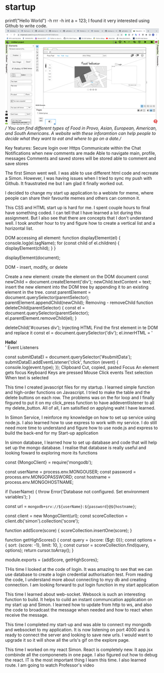 # startup
printf("Hello World")
-h rrr -h
int a = 123;
I found it very interested using Github to write code.
![This is an image](/Startup%20Strach.png)
*/ You can find different types of Food in Provo, Asian, European, American, and South Americans. A website with these inforamtion can help people to decide what they want to eat and where to go on a date./*

Key features:
    Secure login over Https
    Communicate within the Chat
    Notifications when new comments are made
    Able to navigate main, profile, messages
    Comments and saved stores will be stored
    able to comment and save stores
    
   The first Simon went well. I was able to use different html code and recreate a Simon. However, I was having issues when I tried to sync my push with Github. It fraustrated me but I am glad it finally worked out.

I decided to change my start up application to a webiste for meme, where people can share their favourite memes and others can common it.

This CSS and HTML start up is hard for me. I spent couple hours to final have something coded. I can tell that I have learned a lot during this assignment. But I also see that there are concepts that I don't understand well. I took another hour to try and figure how to create a vertical list and a horizontal list.

DOM accessing all element:
	function displayElement(el) {
  console.log(el.tagName);
  for (const child of el.children) {
    displayElement(child);
  }
}

displayElement(document);


DOM - insert, modify, or delete

Create a new element:
	create the element on the DOM document
	const newChild = document.createElement('div');
  newChild.textContent = text;
insert the new element into the DOM tree by appending it to an existing element in the tree.
const parentElement = document.querySelector(parentSelector);
  parentElement.appendChild(newChild);
Removing - removeChild
function deleteChild(parentSelector) {
  const el = document.querySelector(parentSelector);
  el.parentElement.removeChild(el);
}

deleteChild('#courses div’);
Injecting HTML
Find the first element in te DOM and replace it
const el = document.querySelector('div');
el.innerHTML = '<div class="injected"><b>Hello</b>!</div>'
Event Listeners

const submitDataEl = document.querySelector('#submitData');
submitDataEl.addEventListener('click', function (event) {
  console.log(event.type);
});
Clipboard	Cut, copied, pasted
Focus	An element gets focus
Keyboard	Keys are pressed
Mouse	Click events
Text selection	When text is selected




This time I created javascript files for my startup. I learned simple function and high-order functions on Javascript. I tried to make the table and the delete buttons on each row. The problems was on the for loop and I finally firgured to put it on my click_press function to have addeventlistener to all my delete_button. All of all, I am satisified on applying waht I have learned.


In Simon Service, I reinforce my knowledge on how to set up service using node.js. I also learned how to use express to work with my service. I do still need more time to understand and figure how to use node.js and express to build the back-end for my Start-up application


In simon database, I learned how to set up database and code that will help set up the mongo database. I realise that database is really useful and looking foward to exploring more its functions

const {MongoClient} = require('mongodb');

const userName = process.env.MONGOUSER;
const password = process.env.MONGOPASSWORD;
const hostname = process.env.MONGOHOSTNAME;

if (!userName) {
  throw Error('Database not configured. Set environment variables');
}

const url = `mongodb+srv://${userName}:${password}@${hostname}`;

const client = new MongoClient(url);
const scoreCollection = client.db('simon').collection('score');

function addScore(score) {
  scoreCollection.insertOne(score);
}

function getHighScores() {
  const query = {score: {$gt: 0}};
  const options = {
    sort: {score: -1},
    limit: 10,
  };
  const cursor = scoreCollection.find(query, options);
  return cursor.toArray();
}

module.exports = {addScore, getHighScores};


THis time I looked at the code of login. It was amazing to see that we can use database to create a login credential authorisation test. From reading the code, I understand more about connecting to myy db and creating connection. I am looking forward to put login function in my start application

This time I learned about web-socket. Websock is such an interesting function to build. It helps to cuild an instant communcation application on my start up and Simon. I learned how to update from http to ws, and also the code to broadcast the message when needed and how to react when receive the message.

This time I completed my start-up and was able to connect my mongodb and websocket to my application. It is now listening on port 4000 and is ready to connect the server and looking to save new urls. I would want to upgrade it so it will show all the urls's gif on the explore page.

This time I worked on my react Simon. React is completely new. It app.jsx combinde all the componenets in one page. I also figured out how to debug the react. IT is the most important thing I learn this time. I also learned route. I am going to watch Professor's video 

